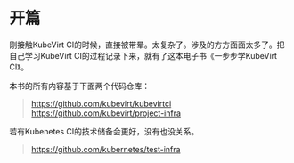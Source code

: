 # 开篇

刚接触KubeVirt CI的时候，直接被带晕。太复杂了。涉及的方方面面太多了。把自己学习KubeVirt CI的过程记录下来，就有了这本电子书《一步步学KubeVirt CI》。

本书的所有内容基于下面两个代码仓库：
> https://github.com/kubevirt/kubevirtci
> https://github.com/kubevirt/project-infra

若有Kubenetes CI的技术储备会更好，没有也没关系。
> https://github.com/kubernetes/test-infra

